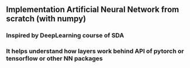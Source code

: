 
## Implementation Artificial Neural Network from scratch (with numpy)

### Inspired by DeepLearning course of SDA

### It helps understand how layers work behind API of pytorch or tensorflow or other NN packages
